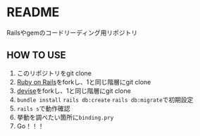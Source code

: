 # README

Railsやgemのコードリーディング用リポジトリ

## HOW TO USE
1. このリポジトリをgit clone
2. [Ruby on Rails](https://github.com/rails/rails)をforkし、1と同じ階層にgit clone
3. [devise](https://github.com/heartcombo/devise)をforkし、1と同じ階層にgit clone
4. `bundle install` `rails db:create` `rails db:migrate`で初期設定
5. `rails s`で動作確認
6. 挙動を調べたい箇所に`binding.pry`
7. Go！！！
